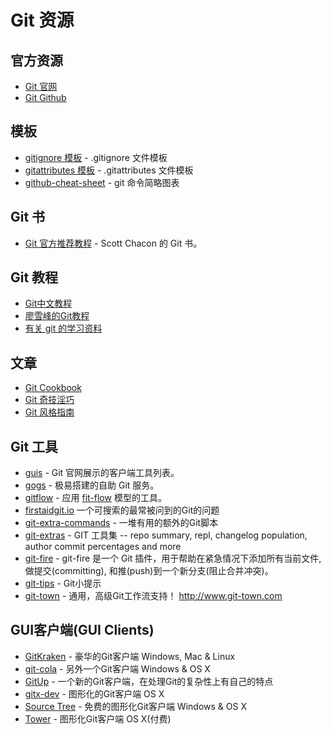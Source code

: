 # Git 资源

## 官方资源

* [Git 官网](https://git-scm.com/) 
* [Git Github](https://github.com/git/git)

## 模板

* [gitignore 模板](https://github.com/github/gitignore) - .gitignore 文件模板
* [gitattributes 模板](https://github.com/alexkaratarakis/gitattributes) - .gitattributes 文件模板
* [github-cheat-sheet](https://github.com/tiimgreen/github-cheat-sheet) - git 命令简略图表

## Git 书

* [Git 官方推荐教程](https://git-scm.com/book/zh/v2) - Scott Chacon 的 Git 书。

## Git 教程

* [Git中文教程](https://github.com/geeeeeeeeek/git-recipes)
* [廖雪峰的Git教程](https://www.liaoxuefeng.com/wiki/0013739516305929606dd18361248578c67b8067c8c017b000)
* [有关 git 的学习资料](https://github.com/xirong/my-git)

## 文章

* [Git Cookbook](https://github.com/k88hudson/git-flight-rules/blob/master/README_zh-CN.md)
* [Git 奇技淫巧](https://github.com/521xueweihan/git-tips)
* [Git 风格指南](https://github.com/aseaday/git-style-guide)

## Git 工具

* [guis](https://git-scm.com/downloads/guis) - Git 官网展示的客户端工具列表。
* [gogs](https://github.com/gogits/gogs) - 极易搭建的自助 Git 服务。
* [gitflow](https://github.com/nvie/gitflow) - 应用 [fit-flow](http://nvie.com/posts/a-successful-git-branching-model/) 模型的工具。
* [firstaidgit.io](http://firstaidgit.io/) 一个可搜索的最常被问到的Git的问题
* [git-extra-commands](https://github.com/unixorn/git-extra-commands) - 一堆有用的额外的Git脚本
* [git-extras](https://github.com/tj/git-extras) - GIT 工具集 -- repo summary, repl, changelog population, author commit percentages and more
* [git-fire](https://github.com/qw3rtman/git-fire) - git-fire 是一个 Git 插件，用于帮助在紧急情况下添加所有当前文件, 做提交(committing), 和推(push)到一个新分支(阻止合并冲突)。
* [git-tips](https://github.com/git-tips/tips) - Git小提示
* [git-town](https://github.com/Originate/git-town) - 通用，高级Git工作流支持！ http://www.git-town.com

## GUI客户端(GUI Clients)

* [GitKraken](https://www.gitkraken.com/) - 豪华的Git客户端 Windows, Mac & Linux
* [git-cola](https://git-cola.github.io/) - 另外一个Git客户端 Windows & OS X
* [GitUp](https://github.com/git-up/GitUp) - 一个新的Git客户端，在处理Git的复杂性上有自己的特点
* [gitx-dev](https://rowanj.github.io/gitx/) - 图形化的Git客户端 OS X
* [Source Tree](https://www.sourcetreeapp.com/) - 免费的图形化Git客户端 Windows & OS X
* [Tower](http://www.git-tower.com/) - 图形化Git客户端 OS X(付费)